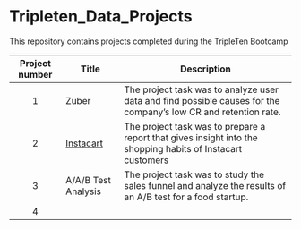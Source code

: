 # Tripleten_Data_Projects
This repository contains projects completed during the TripleTen Bootcamp

| Project number | Title | Description |
| :-----------: | ----------- |----------- |
| 1 | Zuber| The project task was to analyze user data and find possible causes for the company’s low CR and retention rate. |
| 2 | [Instacart](https://github.com/zarina-perez/TripleTen_projects/tree/main/02-EDA_project) | The project task was to prepare a report that gives insight into the shopping habits of Instacart customers |
| 3 | A/A/B Test Analysis | The project task was to study the sales funnel and analyze the results of an A/B test for a food startup. |
| 4 | | |
